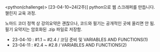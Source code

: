 <python(challenge)>
[23-04-10~24(2주)] python으로 웹 스크래퍼를 만듭니다.
챌린지 교육 과정.

노마드 코더 정책 상 강의요약은 괜찮으나, 코드와 필기는 공개적인 곳에 올리면 안 됨.
필기 요약지는 암호화된 .zip 파일로 저장함.

- 23-04-10 : #1.1 ~ #2.4 / 코딩 준비 및 VARIABLES AND FUNCTIONS(1)
- 23-04-11 : #2.4 ~ #2.8 / VARIABLES AND FUNCTIONS(2)